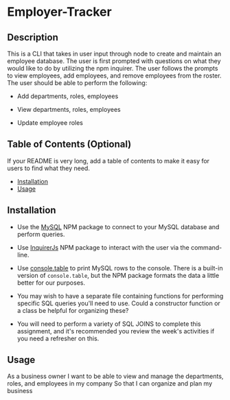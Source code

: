 # Employer-Tracker


## Description 

This is a CLI that takes in user input through node to create and maintain an employee database.  The user is first prompted with questions on what they would like to do by utilizing the npm inquirer. The user follows the prompts to view employees, add employees, and remove employees from the roster. The user should be able to perform the following:

 * Add departments, roles, employees

  * View departments, roles, employees

  * Update employee roles



## Table of Contents (Optional)

If your README is very long, add a table of contents to make it easy for users to find what they need.

* [Installation](#installation)
* [Usage](#usage)


## Installation

* Use the [MySQL](https://www.npmjs.com/package/mysql) NPM package to connect to your MySQL database and perform queries.

* Use [InquirerJs](https://www.npmjs.com/package/inquirer/v/0.2.3) NPM package to interact with the user via the command-line.

* Use [console.table](https://www.npmjs.com/package/console.table) to print MySQL rows to the console. There is a built-in version of `console.table`, but the NPM package formats the data a little better for our purposes.

* You may wish to have a separate file containing functions for performing specific SQL queries you'll need to use. Could a constructor function or a class be helpful for organizing these?

* You will need to perform a variety of SQL JOINS to complete this assignment, and it's recommended you review the week's activities if you need a refresher on this.


## Usage 

As a business owner
I want to be able to view and manage the departments, roles, and employees in my company
So that I can organize and plan my business




